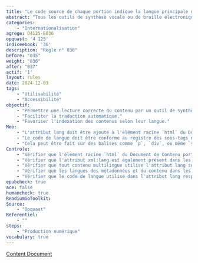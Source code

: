 ```yaml
---
title: "Le code source de chaque portion indique la langue principale du contenu"
abstract: "Tous les outils de synthèse vocale ou de braille électronique ne s'adaptent pas automatiquement à la langue principale du livre. Cette information doit donc être fournie dans le code source pour chaque portion."
categories: 
    - "Internationalisation"
agrege: O4125-E036
opquast: '4 125'
indiceebook: '36'
description: "Règle n° 036"
before: "035"
weight: "036"
after: "037"
actif: '1'
layout: rules
date: 2024-12-03
tags: 
    - "Utilisabilité"
    - "Accessibilité"
objectif: 
    - "Permettre une lecture correcte du contenu par un outil de synthèse vocale."
    - "Faciliter la traduction automatique."
    - "Favoriser l'indexation des contenus selon leur langue."
Meo: 
    - "L'attribut lang doit être ajouté à l'élément racine `html` du Document de Contenu pour indiquer la langue principale du texte."
    - "Le code de langue doit être conforme au registre des sous-tags de langue géré par l'Internet Assigned Numbers Authority (<a href=&#34;http://www.iana.org/assignments/language-subtag-registry&#34;>IANA</a>). En pratique, pour le français, cela donne&nbsp;:  `html lang=&#34;fr&#34;` (en HTML) et `html lang=&#34;fr&#34; xml:lang=&#34;fr&#34;` (en XHTML). Si la langue varie à l'intérieur d'un livre (par exemple, un texte en anglais dans un chapitre rédigé en français), vous pouvez également utiliser l'attribut `lang` (et `xml:lang` pour XHTML) sur des éléments spécifiques du document pour indiquer un changement de langue au sein d'une section."
    - "Cela peut être fait sur des balises comme `p`, `div`, ou même `span`, pour signaler un passage en une langue différente&nbsp;: `&#60;p lang=&#34;en&#34;>This text is in English.&#60;/p>`    `&#60;p lang=&#34;fr&#34;>Ce texte est en français.&#60;/p>`    Si la langue principale du document change dans différentes parties du contenu, vous pouvez définir l'attribut lang (ou xml:lang pour XHTML) au niveau de plusieurs éléments parentaux, comme `head`, `body`, `title`, etc., pour indiquer la langue dominante dans les sections en question."
Controle: 
    - "Vérifier que l'élément racine `html` du Document de Contenu porte l'attribut lang, par exemple `html lang=&#34;fr&#34;` (en HTML) et `html lang=&#34;fr&#34; xml:lang=&#34;fr&#34;` (en XHTML), pour indiquer la langue principale du document."
    - "Vérifier que l'attribut xml:lang est également présent dans les documents XHTML afin de garantir la compatibilité avec les systèmes plus anciens et les outils nécessitant cette spécification supplémentaire."
    - "Vérifier que tout contenu multilingue utilise l'attribut lang sur les éléments pertinents, tels que `p`, `div`, ou `span`, pour indiquer les changements de langue à l'intérieur du document."
    - "Vérifier que les langues des métadonnées et du contenu dans les sections comme `head`, `title`, et `body` sont bien spécifiées avec l'attribut lang pour garantir une cohérence de l'information linguistique."
    - "Vérifier que le code de langue utilisé dans l'attribut lang respecte les normes établies par le registre IANA des sous-tags de langue, et correspond à la langue du contenu. Il est à noter que les codes mul pour « langues multiples » et und pour « langue indéterminée » ne doivent pas être utilisés. Enfin, l'attribut xml:lang peut être également renseigné en complément de l'attribut lang, mais il n'est pas suffisant pour rendre conforme cette bonne pratique."
epubcheck: true
ace: false
humancheck: true
ReadiumGoToolkit: 
Source: 
    - "Opquast"
Referentiel: 
    - ""
steps: 
    - "Production numérique"
vocabulary: true
---
```


[Content Document](../../vocabulaire#contentdocument)